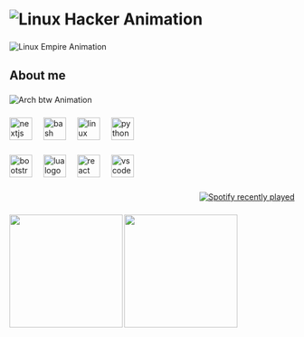 <h1 align="left">
  <img src="https://readme-typing-svg.demolab.com?font=Share+Tech+Mono&size=30&pause=1000&color=000000&center=false&vCenter=true&repeat=true&width=435&lines=LINUX;[ACCESS+GRANTED];EMBRACE+THE+TERMINAL" alt="Linux Hacker Animation" />
</h1>

###

<p align="left">
  <img src="https://readme-typing-svg.demolab.com?font=Share+Tech+Mono&size=25&pause=1000&color=000000&center=false&vCenter=true&repeat=true&width=500&lines=THE+LINUX+EMPIRE+NEEDS+YOU.;EMBRACE+LINUX." alt="Linux Empire Animation" />
</p>

###

<h2 align="left">About me</h2>

###

<p align="left">
  <img src="https://readme-typing-svg.demolab.com?font=Share+Tech+Mono&size=25&pause=1000&color=00BFFF&center=false&vCenter=true&repeat=true&width=300&lines=I+USE+ARCH+BTW;X64" alt="Arch btw Animation" />
</p>

###

<div align="left">
  <img src="https://cdn.jsdelivr.net/gh/devicons/devicon/icons/nextjs/nextjs-original.svg" height="40" alt="nextjs logo"  />
  <img width="12" />
  <img src="https://cdn.jsdelivr.net/gh/devicons/devicon/icons/bash/bash-original.svg" height="40" alt="bash logo"  />
  <img width="12" />
  <img src="https://cdn.jsdelivr.net/gh/devicons/devicon/icons/linux/linux-original.svg" height="40" alt="linux logo"  />
  <img width="12" />
  <img src="https://cdn.jsdelivr.net/gh/devicons/devicon/icons/python/python-original.svg" height="40" alt="python logo"  />
</div>

###

<div align="left">
  <img src="https://cdn.jsdelivr.net/gh/devicons/devicon/icons/bootstrap/bootstrap-original.svg" height="40" alt="bootstrap logo"  />
  <img width="12" />
  <img src="https://cdn.jsdelivr.net/gh/devicons/devicon/icons/lua/lua-original.svg" height="40" alt="lua logo"  />
  <img width="12" />
  <img src="https://cdn.jsdelivr.net/gh/devicons/devicon/icons/react/react-original.svg" height="40" alt="react logo"  />
  <img width="12" />
  <img src="https://cdn.jsdelivr.net/gh/devicons/devicon/icons/vscode/vscode-original.svg" height="40" alt="vscode logo"  />
</div>

###

<div align="right">
  <a href="https://open.spotify.com/user/slovask">
    <img src="https://spotify-recently-played-readme.vercel.app/api?user=slovask&count=5&unique=false" alt="Spotify recently played"  />
  </a>
</div>

###

<img align="left" height="200" src="https://tenor.com/pt-BR/view/hacker-gif-19246062.gif"  />

###

<img align="left" height="200" src="https://tenor.com/pt-BR/view/linux-gif-3740677015790732516.gif"  />
